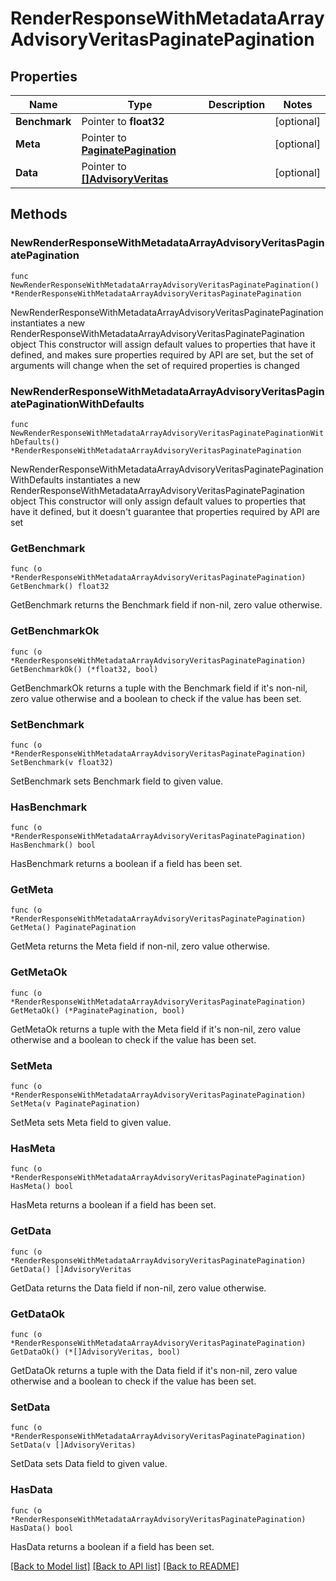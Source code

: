 # RenderResponseWithMetadataArrayAdvisoryVeritasPaginatePagination

## Properties

Name | Type | Description | Notes
------------ | ------------- | ------------- | -------------
**Benchmark** | Pointer to **float32** |  | [optional] 
**Meta** | Pointer to [**PaginatePagination**](PaginatePagination.md) |  | [optional] 
**Data** | Pointer to [**[]AdvisoryVeritas**](AdvisoryVeritas.md) |  | [optional] 

## Methods

### NewRenderResponseWithMetadataArrayAdvisoryVeritasPaginatePagination

`func NewRenderResponseWithMetadataArrayAdvisoryVeritasPaginatePagination() *RenderResponseWithMetadataArrayAdvisoryVeritasPaginatePagination`

NewRenderResponseWithMetadataArrayAdvisoryVeritasPaginatePagination instantiates a new RenderResponseWithMetadataArrayAdvisoryVeritasPaginatePagination object
This constructor will assign default values to properties that have it defined,
and makes sure properties required by API are set, but the set of arguments
will change when the set of required properties is changed

### NewRenderResponseWithMetadataArrayAdvisoryVeritasPaginatePaginationWithDefaults

`func NewRenderResponseWithMetadataArrayAdvisoryVeritasPaginatePaginationWithDefaults() *RenderResponseWithMetadataArrayAdvisoryVeritasPaginatePagination`

NewRenderResponseWithMetadataArrayAdvisoryVeritasPaginatePaginationWithDefaults instantiates a new RenderResponseWithMetadataArrayAdvisoryVeritasPaginatePagination object
This constructor will only assign default values to properties that have it defined,
but it doesn't guarantee that properties required by API are set

### GetBenchmark

`func (o *RenderResponseWithMetadataArrayAdvisoryVeritasPaginatePagination) GetBenchmark() float32`

GetBenchmark returns the Benchmark field if non-nil, zero value otherwise.

### GetBenchmarkOk

`func (o *RenderResponseWithMetadataArrayAdvisoryVeritasPaginatePagination) GetBenchmarkOk() (*float32, bool)`

GetBenchmarkOk returns a tuple with the Benchmark field if it's non-nil, zero value otherwise
and a boolean to check if the value has been set.

### SetBenchmark

`func (o *RenderResponseWithMetadataArrayAdvisoryVeritasPaginatePagination) SetBenchmark(v float32)`

SetBenchmark sets Benchmark field to given value.

### HasBenchmark

`func (o *RenderResponseWithMetadataArrayAdvisoryVeritasPaginatePagination) HasBenchmark() bool`

HasBenchmark returns a boolean if a field has been set.

### GetMeta

`func (o *RenderResponseWithMetadataArrayAdvisoryVeritasPaginatePagination) GetMeta() PaginatePagination`

GetMeta returns the Meta field if non-nil, zero value otherwise.

### GetMetaOk

`func (o *RenderResponseWithMetadataArrayAdvisoryVeritasPaginatePagination) GetMetaOk() (*PaginatePagination, bool)`

GetMetaOk returns a tuple with the Meta field if it's non-nil, zero value otherwise
and a boolean to check if the value has been set.

### SetMeta

`func (o *RenderResponseWithMetadataArrayAdvisoryVeritasPaginatePagination) SetMeta(v PaginatePagination)`

SetMeta sets Meta field to given value.

### HasMeta

`func (o *RenderResponseWithMetadataArrayAdvisoryVeritasPaginatePagination) HasMeta() bool`

HasMeta returns a boolean if a field has been set.

### GetData

`func (o *RenderResponseWithMetadataArrayAdvisoryVeritasPaginatePagination) GetData() []AdvisoryVeritas`

GetData returns the Data field if non-nil, zero value otherwise.

### GetDataOk

`func (o *RenderResponseWithMetadataArrayAdvisoryVeritasPaginatePagination) GetDataOk() (*[]AdvisoryVeritas, bool)`

GetDataOk returns a tuple with the Data field if it's non-nil, zero value otherwise
and a boolean to check if the value has been set.

### SetData

`func (o *RenderResponseWithMetadataArrayAdvisoryVeritasPaginatePagination) SetData(v []AdvisoryVeritas)`

SetData sets Data field to given value.

### HasData

`func (o *RenderResponseWithMetadataArrayAdvisoryVeritasPaginatePagination) HasData() bool`

HasData returns a boolean if a field has been set.


[[Back to Model list]](../README.md#documentation-for-models) [[Back to API list]](../README.md#documentation-for-api-endpoints) [[Back to README]](../README.md)


